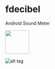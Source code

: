 # fdecibel
Android Sound Meter

<a href="https://play.google.com/store/apps/details?id=com.smok95.fdecibel"><img src="https://play.google.com/intl/en_us/badges/images/generic/en_badge_web_generic.png" height="75"></a>

![alt tag](https://raw.githubusercontent.com/smok95/fdecibel/master/etc/fdecibel.gif)


